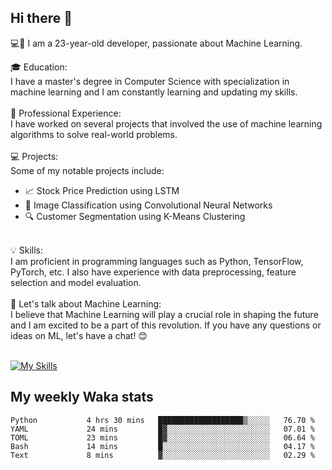 ## Hi there 👋

💻🤖 I am a 23-year-old developer, passionate about Machine Learning.</br>

🎓 Education:</br>
I have a master's degree in Computer Science with specialization in machine learning and I am constantly learning and updating my skills.
</br></br>
💼 Professional Experience:</br>
I have worked on several projects that involved the use of machine learning algorithms to solve real-world problems.
</br></br>
💻 Projects:</br>
Some of my notable projects include:
</br>
- 📈 Stock Price Prediction using LSTM</br>
- 🤖 Image Classification using Convolutional Neural Networks</br>
- 🔍 Customer Segmentation using K-Means Clustering</br>
</br>
💡 Skills:</br>
I am proficient in programming languages such as Python, TensorFlow, PyTorch, etc. I also have experience with data preprocessing, feature selection and model evaluation.
</br></br>
💬 Let's talk about Machine Learning:</br>
I believe that Machine Learning will play a crucial role in shaping the future and I am excited to be a part of this revolution. If you have any questions or ideas on ML, let's have a chat! 😊
</br></br>

[![My Skills](https://skillicons.dev/icons?i=html,css,docker,express,figma,firebase,graphql,nodejs,react,ts,vue,py,pytorch)](https://skillicons.dev)

## My weekly Waka stats

<!--START_SECTION:waka-->

```text
Python           4 hrs 30 mins   ███████████████████▒░░░░░   76.70 %
YAML             24 mins         █▓░░░░░░░░░░░░░░░░░░░░░░░   07.01 %
TOML             23 mins         █▓░░░░░░░░░░░░░░░░░░░░░░░   06.64 %
Bash             14 mins         █░░░░░░░░░░░░░░░░░░░░░░░░   04.17 %
Text             8 mins          ▓░░░░░░░░░░░░░░░░░░░░░░░░   02.29 %
```

<!--END_SECTION:waka-->
